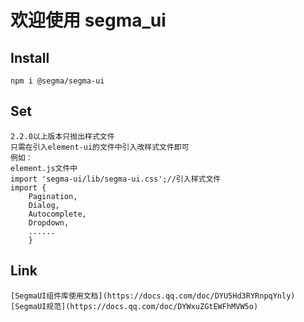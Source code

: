 # 欢迎使用 segma_ui

## Install
    npm i @segma/segma-ui

## Set
    2.2.0以上版本只抛出样式文件
    只需在引入element-ui的文件中引入改样式文件即可
    例如：
    element.js文件中
    import 'segma-ui/lib/segma-ui.css';//引入样式文件
    import {
        Pagination,
        Dialog,
        Autocomplete,
        Dropdown,
        ......
        }
## Link
    [SegmaUI组件库使用文档](https://docs.qq.com/doc/DYU5Hd3RYRnpqYnly)
    [SegmaUI规范](https://docs.qq.com/doc/DYWxuZGtEWFhMVW5o)

